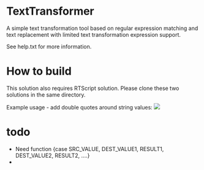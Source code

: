 TextTransformer
==========

A simple text transformation tool based on regular expression matching and text replacement with limited text transformation expression support.

See help.txt for more information.

How to build
==========
This solution also requires RTScript solution. Please clone these two solutions in the same directory.

Example usage - add double quotes around string values:
<img src="rt_usage1.png">

todo
==========
 -  Need function {case SRC_VALUE, DEST_VALUE1, RESULT1, DEST_VALUE2, RESULT2, ....}
 -  

